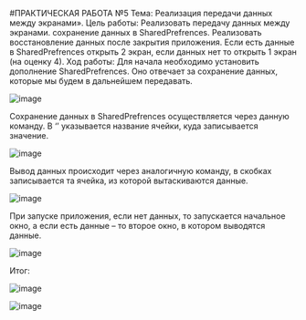 #ПРАКТИЧЕСКАЯ РАБОТА №5
Тема: Реализация передачи данных между экранами».
Цель работы: Реализовать передачу данных между экранами. сохранение данных в SharedPrefrences.  Реализовать восстановление данных после закрытия приложения. Если есть данные в SharedPrefrences открыть 2 экран, если данных нет то открыть 1 экран (на оценку 4).
Ход работы: 
Для начала необходимо установить дополнение SharedPrefrences. Оно отвечает за сохранение данных, которые мы будем в дальнейшем передавать.

 ![image](https://user-images.githubusercontent.com/99449281/206529251-cb09e83c-f070-44de-8f2e-01670f6fd75a.png)

Сохранение данных в SharedPrefrences осуществляется через данную команду. В ‘’ указывается название ячейки, куда записывается значение.

 ![image](https://user-images.githubusercontent.com/99449281/206529325-154dc80c-1c94-4ce2-a64d-940f8b0cad54.png)

Вывод данных происходит через аналогичную команду, в скобках записывается та ячейка, из которой вытаскиваются данные.

![image](https://user-images.githubusercontent.com/99449281/206529409-0aed889a-e89c-43f0-a4b5-337fa0c247cf.png)
 
При запуске приложения, если нет данных, то запускается начальное окно, а если есть данные – то второе окно, в котором выводятся данные.

 ![image](https://user-images.githubusercontent.com/99449281/206529495-c8ba82cd-c392-4c88-a98b-b4fc739e34bf.png)

Итог:
 
![image](https://user-images.githubusercontent.com/99449281/206529593-1595511e-026f-434a-a232-24e32527a2b2.png)
 
![image](https://user-images.githubusercontent.com/99449281/206529620-96229203-cc4f-4601-9228-0c94456ce8cb.png)

